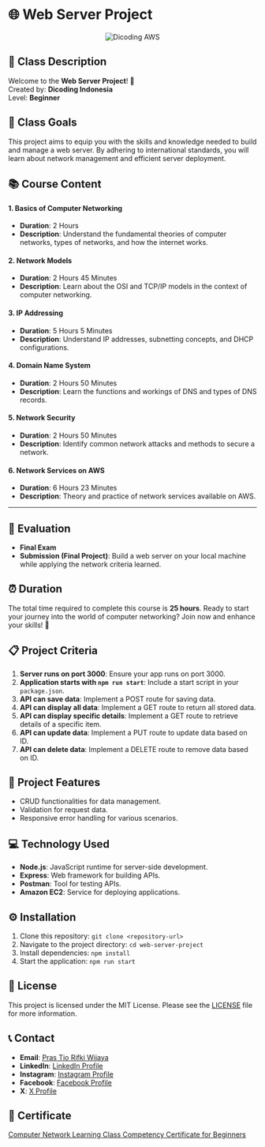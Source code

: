 # 🌐 Web Server Project

<div align="center">
  <img src="https://user-images.githubusercontent.com/95717485/225231893-e59de44d-0d3e-4e79-971b-a4d494565a74.png" alt="Dicoding AWS">
</div>

## 🎯 Class Description

Welcome to the **Web Server Project**! 🚀  
Created by: **Dicoding Indonesia**  
Level: **Beginner**

## 🚀 Class Goals
This project aims to equip you with the skills and knowledge needed to build and manage a web server. By adhering to international standards, you will learn about network management and efficient server deployment.

## 📚 Course Content

#### 1. **Basics of Computer Networking**  
   - **Duration**: 2 Hours  
   - **Description**: Understand the fundamental theories of computer networks, types of networks, and how the internet works.

#### 2. **Network Models**  
   - **Duration**: 2 Hours 45 Minutes  
   - **Description**: Learn about the OSI and TCP/IP models in the context of computer networking.

#### 3. **IP Addressing**  
   - **Duration**: 5 Hours 5 Minutes  
   - **Description**: Understand IP addresses, subnetting concepts, and DHCP configurations.

#### 4. **Domain Name System**  
   - **Duration**: 2 Hours 50 Minutes  
   - **Description**: Learn the functions and workings of DNS and types of DNS records.

#### 5. **Network Security**  
   - **Duration**: 2 Hours 50 Minutes  
   - **Description**: Identify common network attacks and methods to secure a network.

#### 6. **Network Services on AWS**  
   - **Duration**: 6 Hours 23 Minutes  
   - **Description**: Theory and practice of network services available on AWS.

---

## 🏁 Evaluation

- **Final Exam**
- **Submission (Final Project)**: Build a web server on your local machine while applying the network criteria learned.

## ⏰ Duration
The total time required to complete this course is **25 hours**. Ready to start your journey into the world of computer networking? Join now and enhance your skills! 🚀

## 📋 Project Criteria
1. **Server runs on port 3000**: Ensure your app runs on port 3000.
2. **Application starts with `npm run start`**: Include a start script in your `package.json`.
3. **API can save data**: Implement a POST route for saving data.
4. **API can display all data**: Implement a GET route to return all stored data.
5. **API can display specific details**: Implement a GET route to retrieve details of a specific item.
6. **API can update data**: Implement a PUT route to update data based on ID.
7. **API can delete data**: Implement a DELETE route to remove data based on ID.

## 🌟 Project Features
- CRUD functionalities for data management.
- Validation for request data.
- Responsive error handling for various scenarios.

## 💻 Technology Used
- **Node.js**: JavaScript runtime for server-side development.
- **Express**: Web framework for building APIs.
- **Postman**: Tool for testing APIs.
- **Amazon EC2**: Service for deploying applications.

## ⚙️ Installation
1. Clone this repository: `git clone <repository-url>`
2. Navigate to the project directory: `cd web-server-project`
3. Install dependencies: `npm install`
4. Start the application: `npm run start`

## 📝 License
This project is licensed under the MIT License. Please see the [LICENSE](Basic-networking-main/LICENSE) file for more information.

## 📞 Contact
- **Email**: [Pras Tio Rifki Wijaya](mailto:wijayaprsatio23@gmail.com)
- **LinkedIn**: [LinkedIn Profile](https://www.linkedin.com/in/prastio-rifki-wijaya-046166243/)
- **Instagram**: [Instagram Profile](https://www.instagram.com/prastio_rifky/)
- **Facebook**: [Facebook Profile](https://www.facebook.com/share/cCuvkvYLoTarWZMJ/?mibextid=qi2Omg)
- **X**: [X Profile](https://x.com/rifki_prastio)

## 📜 Certificate
[Computer Network Learning Class Competency Certificate for Beginners](https://www.dicoding.com/certificates/L4PQ5GVE7ZO1)
